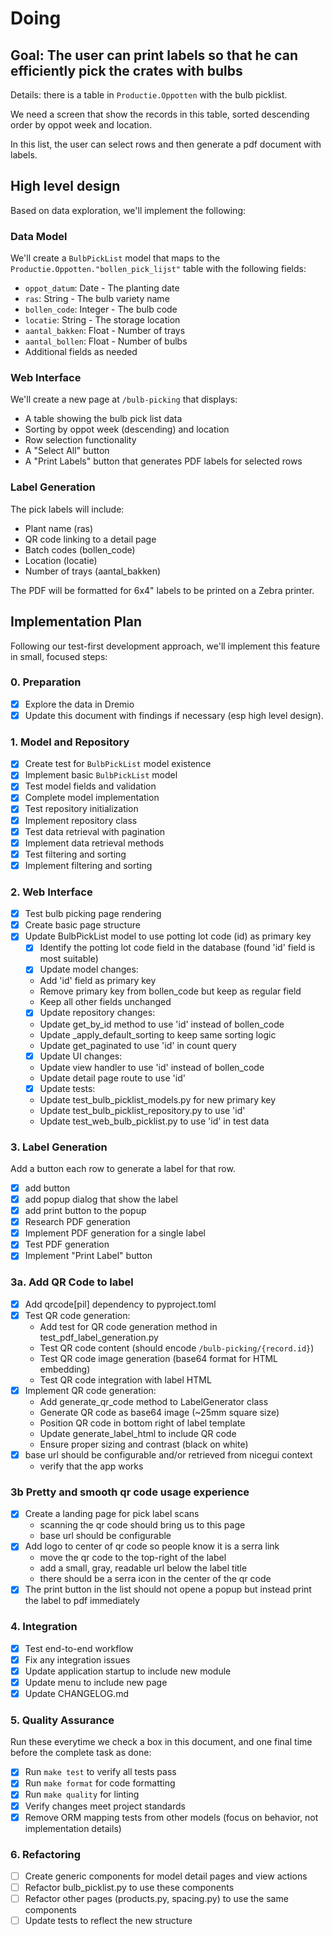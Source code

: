 # Doing

## Goal: The user can print labels so that he can efficiently pick the crates with bulbs

Details: there is a table in `Productie.Oppotten` with the bulb picklist.

We need a screen that show the records in this table, sorted descending order by oppot week and location.

In this list, the user can select rows and then generate a pdf document with labels.

## High level design

Based on data exploration, we'll implement the following:

### Data Model

We'll create a `BulbPickList` model that maps to the `Productie.Oppotten."bollen_pick_lijst"` table with the following fields:

- `oppot_datum`: Date - The planting date
- `ras`: String - The bulb variety name
- `bollen_code`: Integer - The bulb code
- `locatie`: String - The storage location
- `aantal_bakken`: Float - Number of trays
- `aantal_bollen`: Float - Number of bulbs
- Additional fields as needed

### Web Interface

We'll create a new page at `/bulb-picking` that displays:

- A table showing the bulb pick list data
- Sorting by oppot week (descending) and location
- Row selection functionality
- A "Select All" button
- A "Print Labels" button that generates PDF labels for selected rows

### Label Generation

The pick labels will include:

- Plant name (ras)
- QR code linking to a detail page
- Batch codes (bollen_code)
- Location (locatie)
- Number of trays (aantal_bakken)

The PDF will be formatted for 6x4" labels to be printed on a Zebra printer.

## Implementation Plan

Following our test-first development approach, we'll implement this feature in small, focused steps:

### 0. Preparation

- [x] Explore the data in Dremio
- [x] Update this document with findings if necessary (esp high level design).

### 1. Model and Repository

- [x] Create test for `BulbPickList` model existence
- [x] Implement basic `BulbPickList` model
- [x] Test model fields and validation
- [x] Complete model implementation
- [x] Test repository initialization
- [x] Implement repository class
- [x] Test data retrieval with pagination
- [x] Implement data retrieval methods
- [x] Test filtering and sorting
- [x] Implement filtering and sorting

### 2. Web Interface

- [x] Test bulb picking page rendering
- [x] Create basic page structure
- [x] Update BulbPickList model to use potting lot code (id) as primary key
  - [x] Identify the potting lot code field in the database (found 'id' field is most suitable)
  - [x] Update model changes:
  - Add 'id' field as primary key
  - Remove primary key from bollen_code but keep as regular field
  - Keep all other fields unchanged
  - [x] Update repository changes:
  - Update get_by_id method to use 'id' instead of bollen_code
  - Update \_apply_default_sorting to keep same sorting logic
  - Update get_paginated to use 'id' in count query
  - [x] Update UI changes:
  - Update view handler to use 'id' instead of bollen_code
  - Update detail page route to use 'id'
  - [x] Update tests:
  - Update test_bulb_picklist_models.py for new primary key
  - Update test_bulb_picklist_repository.py to use 'id'
  - Update test_web_bulb_picklist.py to use 'id' in test data

### 3. Label Generation

Add a button each row to generate a label for that row.

- [x] add button
- [x] add popup dialog that show the label
- [x] add print button to the popup
- [x] Research PDF generation
- [x] Implement PDF generation for a single label
- [x] Test PDF generation
- [x] Implement "Print Label" button

### 3a. Add QR Code to label

- [x] Add qrcode\[pil\] dependency to pyproject.toml
- [x] Test QR code generation:
  - Add test for QR code generation method in test_pdf_label_generation.py
  - Test QR code content (should encode `/bulb-picking/{record.id}`)
  - Test QR code image generation (base64 format for HTML embedding)
  - Test QR code integration with label HTML
- [x] Implement QR code generation:
  - Add generate_qr_code method to LabelGenerator class
  - Generate QR code as base64 image (~25mm square size)
  - Position QR code in bottom right of label template
  - Update generate_label_html to include QR code
  - Ensure proper sizing and contrast (black on white)
- [x] base url should be configurable and/or retrieved from nicegui context
  - verify that the app works

### 3b Pretty and smooth qr code usage experience

- [x] Create a landing page for pick label scans
  - scanning the qr code should bring us to this page
  - base url should be configurable
- [x] Add logo to center of qr code so people know it is a serra link
  - move the qr code to the top-right of the label
  - add a small, gray, readable url below the label title
  - there should be a serra icon in the center of the qr code
- [x] The print button in the list should not opene a popup but instead print the label to pdf immediately

### 4. Integration

- [x] Test end-to-end workflow
- [x] Fix any integration issues
- [x] Update application startup to include new module
- [x] Update menu to include new page
- [x] Update CHANGELOG.md

### 5. Quality Assurance

Run these everytime we check a box in this document, and one final time before the complete task as done:

- [x] Run `make test` to verify all tests pass
- [x] Run `make format` for code formatting
- [x] Run `make quality` for linting
- [x] Verify changes meet project standards
- [x] Remove ORM mapping tests from other models (focus on behavior, not implementation details)

### 6. Refactoring

- [ ] Create generic components for model detail pages and view actions
- [ ] Refactor bulb_picklist.py to use these components
- [ ] Refactor other pages (products.py, spacing.py) to use the same components
- [ ] Update tests to reflect the new structure
